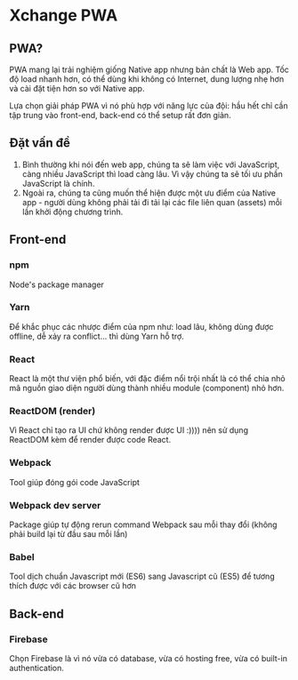 # Xchange PWA

## PWA?
PWA mang lại trải nghiệm giống Native app nhưng bản chất là Web app. Tốc độ load nhanh hơn, có thể dùng khi không có Internet, dung lượng nhẹ hơn và cài đặt tiện hơn so với Native app.

Lựa chọn giải pháp PWA vì nó phù hợp với năng lực của đội: hầu hết chỉ cần tập trung vào front-end, back-end có thể setup rất đơn giản.

## Đặt vấn đề
1. Bình thường khi nói đến web app, chúng ta sẽ làm việc với JavaScript, càng nhiều JavaScript thì load càng lâu. Vì vậy chúng ta sẽ tối ưu phần JavaScript là chính.
2. Ngoài ra, chúng ta cũng muốn thể hiện được một ưu điểm của Native app - người dùng không phải tải đi tải lại các file liên quan (assets) mỗi lần khởi động chương trình.

## Front-end
### npm 
Node's package manager

### Yarn
Để khắc phục các nhược điểm của npm như: load lâu, không dùng được offline, dễ xảy ra conflict... thì dùng Yarn hỗ trợ.

### React
React là một thư viện phổ biến, với đặc điểm nổi trội nhất là có thể chia nhỏ mã nguồn giao diện người dùng thành nhiều module (component) nhỏ hơn.

### ReactDOM (render)
Vì React chỉ tạo ra UI chứ không render được UI :)))) nên sử dụng ReactDOM kèm để render được code React.

### Webpack
Tool giúp đóng gói code JavaScript

### Webpack dev server
Package giúp tự động rerun command Webpack sau mỗi thay đổi (không phải build lại từ đầu sau mỗi lần)

### Babel
Tool dịch chuẩn Javascript mới (ES6) sang Javascript cũ (ES5) để tương thích được với các browser cũ hơn

## Back-end
### Firebase
Chọn Firebase là vì nó vừa có database, vừa có hosting free, vừa có built-in authentication.

